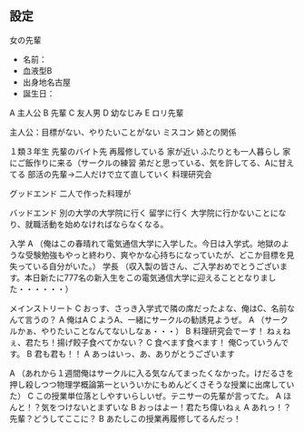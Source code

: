 ## 設定
女の先輩
* 名前：
* 血液型B
* 出身地名古屋
* 誕生日：


A 主人公
B 先輩
C 友人男
D 幼なじみ
E ロリ先輩

主人公：目標がない、やりたいことがない
ミスコン
姉との関係


１類３年生
先輩のバイト先
再履修している
家が近い ふたりとも一人暮らし
家にご飯作りに来る（サークルの練習
弟だと思っている、気を許してる、Aに甘えてる
部活の先輩→二人だけで立て直していく
料理研究会


グッドエンド
二人で作った料理が

バッドエンド
別の大学の大学院に行く
留学に行く
大学院に行かないことになり、就職活動を始めなければならなくなる。


入学
A （俺はこの春晴れて電気通信大学に入学した。今日は入学式。地獄のような受験勉強もやっと終わり、爽やかな心持ちになっていたが、どこか目標を見失っている自分がいた。）
学長 （収入製の皆さん、ご入学おめでとうございます。本日新たに777名の新入生をこの電気通信大学に迎えることとなりました・・・・・・）

メインストリート
C おっす、さっき入学式で隣の席だったよな、俺はC、名前なんて言うの？
A 俺はA
C ようA、一緒にサークルの勧誘見ようぜ。
A （サークルかぁ、やりたいことなんてないしなぁ・・・）
B 料理研究会でーす！ ねぇねぇ、君たち！揚げ餃子食べてかない？
C 食べます食べます！ 俺Cっていうんです。
B 君も君も！！
A あっはいっ、あ、ありがとうございます



A （あれから１週間俺はサークルに入る気なんてまったくなかった。けだるさを押し殺しつつ物理学概論第一といういかにもめんどくさそうな授業に出席していた）
C この授業単位落としやすいらしいぜ。テニサーの先輩が言ってた。
A ほんと！？気をつけないとまずいな
B おっはよー！君たち偉いねぇ
A あれっ！？先輩？どうしてここに？
B あたしこの授業再履修してるんだっ！